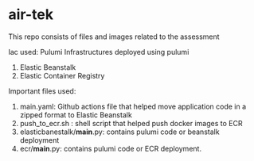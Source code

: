 # air-tek

This repo consists of files and images related to the assessment

Iac used: Pulumi
Infrastructures deployed using pulumi
1. Elastic Beanstalk
2. Elastic Container Registry

Important files used:
1. main.yaml: Github actions file that helped move application code in a zipped format to Elastic Beanstalk
2. push_to_ecr.sh : shell script that helped push docker images to ECR
3. elasticbanestalk/__main__.py: contains pulumi code or beanstalk deployment
4. ecr/__main__.py: contains pulumi code or ECR deployment. 